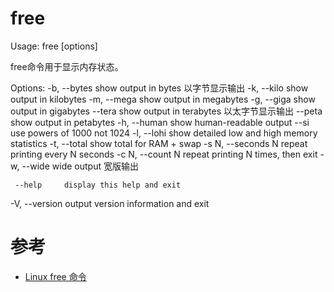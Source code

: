 free
====
Usage:
 free [options]

free命令用于显示内存状态。

Options:
 -b, --bytes         show output in bytes
                     以字节显示输出
 -k, --kilo          show output in kilobytes
 -m, --mega          show output in megabytes
 -g, --giga          show output in gigabytes
     --tera          show output in terabytes
                     以太字节显示输出
     --peta          show output in petabytes
 -h, --human         show human-readable output
     --si            use powers of 1000 not 1024
 -l, --lohi          show detailed low and high memory statistics
 -t, --total         show total for RAM + swap
 -s N, --seconds N   repeat printing every N seconds
 -c N, --count N     repeat printing N times, then exit
 -w, --wide          wide output
                     宽版输出

     --help     display this help and exit
 -V, --version  output version information and exit

# 参考
 * [Linux free 命令](https://www.runoob.com/linux/linux-comm-free.html)
